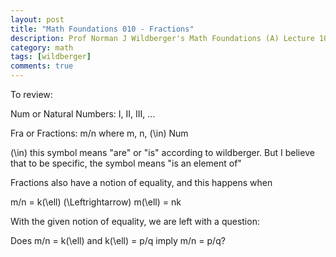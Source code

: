 ```yaml
---
layout: post
title: "Math Foundations 010 - Fractions"
description: Prof Norman J Wildberger's Math Foundations (A) Lecture 10
category: math
tags: [wildberger]
comments: true
---
```


<head><script async='async' src='https://cdnjs.cloudflare.com/ajax/libs/mathjax/2.7.1/MathJax.js?config=TeX-AMS_CHTML,Safe' type='text/javascript'></script></head>
To review:

Num or Natural Numbers: I, II, III, ...

Fra or Fractions: m/n where m, n, \(\in\) Num

\(\in\) this symbol means "are" or "is" according to wildberger. But I believe that to be specific, the symbol means "is an element of"

Fractions also have a notion of equality, and this happens when

m/n =  k\(\ell\) \(\Leftrightarrow\) m\(\ell\) = nk

With the given notion of equality, we are left with a question:
<!-- more --> 

Does m/n =  k\(\ell\)  and k\(\ell\) = p/q imply m/n = p/q?
